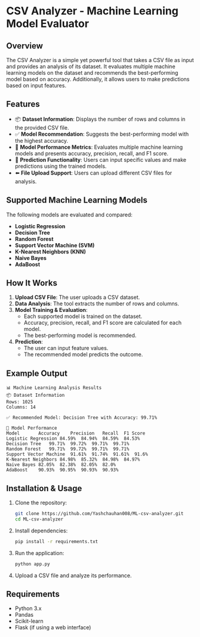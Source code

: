 # CSV Analyzer - Machine Learning Model Evaluator

## Overview
The CSV Analyzer is a simple yet powerful tool that takes a CSV file as input and provides an analysis of its dataset. It evaluates multiple machine learning models on the dataset and recommends the best-performing model based on accuracy. Additionally, it allows users to make predictions based on input features.

## Features
- 📦 **Dataset Information**: Displays the number of rows and columns in the provided CSV file.
- ✅ **Model Recommendation**: Suggests the best-performing model with the highest accuracy.
- 🏅 **Model Performance Metrics**: Evaluates multiple machine learning models and presents accuracy, precision, recall, and F1 score.
- 🔮 **Prediction Functionality**: Users can input specific values and make predictions using the trained models.
- ⬅️ **File Upload Support**: Users can upload different CSV files for analysis.

## Supported Machine Learning Models
The following models are evaluated and compared:
- **Logistic Regression**
- **Decision Tree**
- **Random Forest**
- **Support Vector Machine (SVM)**
- **K-Nearest Neighbors (KNN)**
- **Naive Bayes**
- **AdaBoost**

## How It Works
1. **Upload CSV File**: The user uploads a CSV dataset.
2. **Data Analysis**: The tool extracts the number of rows and columns.
3. **Model Training & Evaluation**:
   - Each supported model is trained on the dataset.
   - Accuracy, precision, recall, and F1 score are calculated for each model.
   - The best-performing model is recommended.
4. **Prediction**:
   - The user can input feature values.
   - The recommended model predicts the outcome.

## Example Output
```
📊 Machine Learning Analysis Results
📦 Dataset Information
Rows: 1025
Columns: 14

✅ Recommended Model: Decision Tree with Accuracy: 99.71%

🏅 Model Performance
Model		Accuracy	Precision	Recall	F1 Score
Logistic Regression	84.59%	84.94%	84.59%	84.53%
Decision Tree	99.71%	99.72%	99.71%	99.71%
Random Forest	99.71%	99.72%	99.71%	99.71%
Support Vector Machine	91.61%	91.74%	91.61%	91.6%
K-Nearest Neighbors	84.98%	85.32%	84.98%	84.97%
Naive Bayes	82.05%	82.38%	82.05%	82.0%
AdaBoost	90.93%	90.95%	90.93%	90.93%
```

## Installation & Usage
1. Clone the repository:
   ```bash
   git clone https://github.com/Yashchauhan008/ML-csv-analyzer.git
   cd ML-csv-analyzer
   ```
2. Install dependencies:
   ```bash
   pip install -r requirements.txt
   ```
3. Run the application:
   ```bash
   python app.py
   ```
4. Upload a CSV file and analyze its performance.

## Requirements
- Python 3.x
- Pandas
- Scikit-learn
- Flask (if using a web interface)
